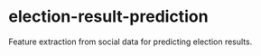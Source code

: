 election-result-prediction
==========================

Feature extraction from social data for predicting election results.
